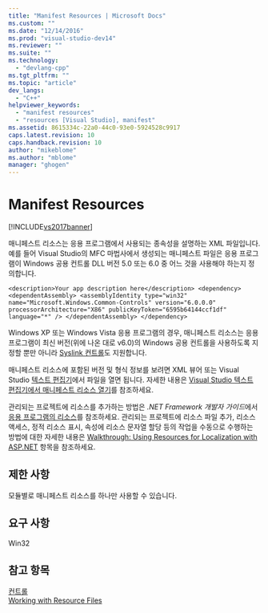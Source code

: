 ```yaml
---
title: "Manifest Resources | Microsoft Docs"
ms.custom: ""
ms.date: "12/14/2016"
ms.prod: "visual-studio-dev14"
ms.reviewer: ""
ms.suite: ""
ms.technology: 
  - "devlang-cpp"
ms.tgt_pltfrm: ""
ms.topic: "article"
dev_langs: 
  - "C++"
helpviewer_keywords: 
  - "manifest resources"
  - "resources [Visual Studio], manifest"
ms.assetid: 8615334c-22a0-44c0-93e0-5924528c9917
caps.latest.revision: 10
caps.handback.revision: 10
author: "mikeblome"
ms.author: "mblome"
manager: "ghogen"
---
```

# Manifest Resources
[!INCLUDE[vs2017banner](../assembler/inline/includes/vs2017banner.md)]

매니페스트 리소스는 응용 프로그램에서 사용되는 종속성을 설명하는 XML 파일입니다. 예를 들어 Visual Studio의 MFC 마법사에서 생성되는 매니페스트 파일은 응용 프로그램이 Windows 공용 컨트롤 DLL 버전 5.0 또는 6.0 중 어느 것을 사용해야 하는지 정의합니다.  
  
```  
<description>Your app description here</description> <dependency> <dependentAssembly> <assemblyIdentity type="win32" name="Microsoft.Windows.Common-Controls" version="6.0.0.0" processorArchitecture="X86" publicKeyToken="6595b64144ccf1df" language="*" /> </dependentAssembly> </dependency>   
```  
  
 Windows XP 또는 Windows Vista 응용 프로그램의 경우, 매니페스트 리소스는 응용 프로그램이 최신 버전\(위에 나온 대로 v6.0\)의 Windows 공용 컨트롤을 사용하도록 지정할 뿐만 아니라 [Syslink 컨트롤](http://msdn.microsoft.com/library/windows/desktop/bb760706)도 지원합니다.  
  
 매니페스트 리소스에 포함된 버전 및 형식 정보를 보려면 XML 뷰어 또는 Visual Studio [텍스트 편집기](http://msdn.microsoft.com/ko-kr/508e1f18-99d5-48ad-b5ad-d011b21c6ab1)에서 파일을 열면 됩니다. 자세한 내용은 [Visual Studio 텍스트 편집기에서 매니페스트 리소스 열기](../windows/how-to-open-a-manifest-resource.md)를 참조하세요.  
  
 관리되는 프로젝트에 리소스를 추가하는 방법은 *.NET Framework 개발자 가이드*에서 [응용 프로그램의 리소스](../Topic/Resources%20in%20Desktop%20Apps.md)를 참조하세요. 관리되는 프로젝트에 리소스 파일 추가, 리소스 액세스, 정적 리소스 표시, 속성에 리소스 문자열 할당 등의 작업을 수동으로 수행하는 방법에 대한 자세한 내용은 [Walkthrough: Using Resources for Localization with ASP.NET](../Topic/Walkthrough:%20Using%20Resources%20for%20Localization%20with%20ASP.NET.md) 항목을 참조하세요.  
  
## 제한 사항  
 모듈별로 매니페스트 리소스를 하나만 사용할 수 있습니다.  
  
## 요구 사항  
 Win32  
  
## 참고 항목  
 [컨트롤](../mfc/controls-mfc.md)   
 [Working with Resource Files](../mfc/working-with-resource-files.md)